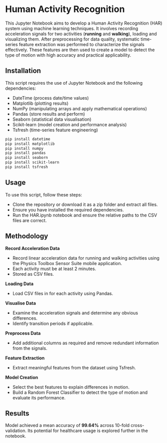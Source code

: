# Human Activity Recognition

This Jupyter Notebook aims to develop a Human Activity Recognition (HAR) system using machine learning techniques. It involves recording acceleration signals for two activities (**running** and **walking**), loading and visualizing them. After preprocessing for data quality, systematic time-series feature extraction was performed to characterize the signals effectively. These features are then used to create a model to detect the type of motion with high accuracy and practical applicability.

## Installation

This script requires the use of Jupyter Notebook and the following dependencies:
- DateTime (process date/time values)
- Matplotlib (plotting results)
- NumPy (manipulating arrays and apply mathematical operations)
- Pandas (store results and perform)
- Seaborn (statistical data visualisation)
- Scikit-learn (model creation and performance analysis)
- Tsfresh (time-series feature engineering)

```bash
pip install datetime
pip install matplotlib
pip install numpy
pip install pandas
pip install seaborn
pip install scikit-learn
pip install tsfresh
```

## Usage

To use this script, follow these steps:
- Clone the repository or download it as a zip folder and extract all files.
- Ensure you have installed the required dependencies.
- Run the HAR.ipynb notebook and ensure the relative paths to the CSV files are correct.

## Methodology

**Record Acceleration Data**
   - Record linear acceleration data for running and walking activities using the Physics Toolbox Sensor Suite mobile application.
   - Each activity must be at least 2 minutes.
   - Stored as CSV files.

**Loading Data**
   - Load CSV files in for each activity using Pandas.

**Visualise Data**
   - Examine the acceleration signals and determine any obvious differences.
   - Identify transition periods if applicable.

**Preprocess Data**
   - Add additional columns as required and remove redundant information from the signals.

**Feature Extraction**
   - Extract meaningful features from the dataset using Tsfresh.

**Model Creation**
   - Select the best features to explain differences in motion.
   - Build a Random Forest Classifier to detect the type of motion and evaluate its performance.

## Results
Model achieved a mean accuracy of **99.64%** across 10-fold cross-validation. Its potential for healthcare usage is explored further in the notebook.
